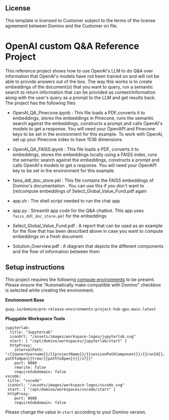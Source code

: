 ## License
This template is licensed to Customer subject to the terms of the license agreement between Domino and the Customer on file.

# OpenAI custom Q&A Reference Project

This reference project shows how to use OpenAI's LLM to do Q&A over information that OpenAI's models have not been trained on and will not be able to provide answers out of the box. The way this works is to create embeddings of the document(s) that you want to query, run a semantic search to return information that can be provided as context/information along with the user's query as a prompt to the LLM and get results back. The project has the following files 

* OpenAI_QA_Pinecone.ipynb : This file loads a PDF,converts it to embeddings, stores the embeddings in Pinecone, runs the semantic search against the embeddings, constructs a prompt and calls OpenAI's models to get a response. You will need your OpenAPI and Pinecone keys to be set in the environment for this example. To work with OpenAI, set up your Pinecone index to have 1536 dimensions.

* OpenAI_QA_FAISS.ipynb : This file loads a PDF, converts it to embeddings, stores the embeddings locally using a FAISS index, runs the semantic search against the embeddings, constructs a prompt and calls OpenAI's models to get a response. You will need your OpenAPI key to be set in the environment for this example.

* faiss_ddl_doc_store.pkl : This file contains the FAISS embeddings of Domino's documentation . You can use this if you don't want to (re)compute embeddings of Select_Global_Value_Fund.pdf again

* app.sh : The shell script needed to run the chat app

* app.py : Streamlit app code for the Q&A chatbot. This app uses ```faiss_ddl_doc_store.pkl``` for the embeddings

* Select_Global_Value_Fund.pdf : A report that can be used as an example for the flow that has been described above in case you want to compute embeddings on a fresh document

* Solution_Overview.pdf : A diagram that depicts the different components and the flow of information between them

## Setup instructions

This project requires the following [compute environments](https://docs.dominodatalab.com/en/latest/user_guide/f51038/environments/) to be present. Please ensure the "Automatically make compatible with Domino" checkbox is selected while creating the environment.

**Environment Base** 

`quay.io/domino/pre-release-environments:project-hub-gpu.main.latest`

**Pluggable Workspace Tools** 
```
jupyterlab:
  title: "JupyterLab"
  iconUrl: "/assets/images/workspace-logos/jupyterlab.svg"
  start: [ "/opt/domino/workspaces/jupyterlab/start" ]
  httpProxy:
    internalPath: "/{{ownerUsername}}/{{projectName}}/{{sessionPathComponent}}/{{runId}}/{{#if pathToOpen}}tree/{{pathToOpen}}{{/if}}"
    port: 8888
    rewrite: false
    requireSubdomain: false
vscode:
 title: "vscode"
 iconUrl: "/assets/images/workspace-logos/vscode.svg"
 start: [ "/opt/domino/workspaces/vscode/start" ]
 httpProxy:
    port: 8888
    requireSubdomain: false
```

Please change the value in `start` according to your Domino version.
